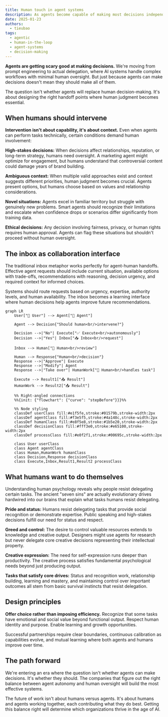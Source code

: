 ```yaml
---
title: Human touch in agent systems
description: As agents become capable of making most decisions independently, understanding when and how humans should intervene becomes critical for building effective agent-human partnerships.
date: 2025-01-23
authors:
  - tieubao
tags:
  - agentic
  - human-in-the-loop
  - agent-systems
  - decision-making
---
```


**Agents are getting scary good at making decisions.** We're moving from prompt engineering to actual delegation, where AI systems handle complex workflows with minimal human oversight. But just because agents can make decisions doesn't mean they should make all of them.

The question isn't whether agents will replace human decision-making. It's about designing the right handoff points where human judgment becomes essential.

## When humans should intervene

**Intervention isn't about capability, it's about context.** Even when agents can perform tasks technically, certain conditions demand human involvement:

**High-stakes decisions:** When decisions affect relationships, reputation, or long-term strategy, humans need oversight. A marketing agent might optimize for engagement, but humans understand that controversial content could damage years of brand building.

**Ambiguous context:** When multiple valid approaches exist and context suggests different priorities, human judgment becomes crucial. Agents present options, but humans choose based on values and relationship considerations.

**Novel situations:** Agents excel in familiar territory but struggle with genuinely new problems. Smart agents should recognize their limitations and escalate when confidence drops or scenarios differ significantly from training data.

**Ethical decisions:** Any decision involving fairness, privacy, or human rights requires human approval. Agents can flag these situations but shouldn't proceed without human oversight.

## The inbox as collaboration interface

The traditional inbox metaphor works perfectly for agent-human handoffs. Effective agent requests should include current situation, available options with trade-offs, recommendations with reasoning, decision urgency, and required context for informed choices.

Systems should route requests based on urgency, expertise, authority levels, and human availability. The inbox becomes a learning interface where human decisions help agents improve future recommendations.

```mermaid
graph LR
    User["👤 User"] --> Agent["🤖 Agent"]
    
    Agent --> Decision{"Should human<br/>intervene?"}
    
    Decision -->|"No"| Execute["✅ Execute<br/>autonomously"]
    Decision -->|"Yes"| Inbox["📥 Inbox<br/>request"]
    
    Inbox --> Human["🧠 Human<br/>review"]
    
    Human --> Response{"Human<br/>decision"}
    Response -->|"Approve"| Execute
    Response -->|"Modify"| Agent
    Response -->|"Take over"| HumanWork["🤝 Human<br/>handles task"]
    
    Execute --> Result1["📤 Result"]
    HumanWork --> Result2["📤 Result"]
    
    %% Right-angled connections
    %%{init: {"flowchart": {"curve": "stepBefore"}}}%%
    
    %% Node styling
    classDef userClass fill:#e1f5fe,stroke:#01579b,stroke-width:2px
    classDef agentClass fill:#f3e5f5,stroke:#4a148c,stroke-width:2px
    classDef humanClass fill:#e8f5e8,stroke:#1b5e20,stroke-width:2px
    classDef decisionClass fill:#fff3e0,stroke:#e65100,stroke-width:2px
    classDef processClass fill:#e0f2f1,stroke:#00695c,stroke-width:2px
    
    class User userClass
    class Agent agentClass
    class Human,HumanWork humanClass
    class Decision,Response decisionClass
    class Execute,Inbox,Result1,Result2 processClass
```

## What humans want to do themselves

Understanding human psychology reveals why people resist delegating certain tasks. The ancient "seven sins" are actually evolutionary drives hardwired into our brains that explain what tasks humans resist delegating.

**Pride and status:** Humans resist delegating tasks that provide social recognition or demonstrate expertise. Public speaking and high-stakes decisions fulfill our need for status and respect.

**Greed and control:** The desire to control valuable resources extends to knowledge and creative output. Designers might use agents for research but never delegate core creative decisions representing their intellectual property.

**Creative expression:** The need for self-expression runs deeper than productivity. The creative process satisfies fundamental psychological needs beyond just producing output.

**Tasks that satisfy core drives:** Status and recognition work, relationship building, learning and mastery, and maintaining control over important outcomes all stem from basic survival instincts that resist delegation.

## Design principles

**Offer choice rather than imposing efficiency.** Recognize that some tasks have emotional and social value beyond functional output. Respect human identity and purpose. Enable learning and growth opportunities.

Successful partnerships require clear boundaries, continuous calibration as capabilities evolve, and mutual learning where both agents and humans improve over time.

## The path forward

We're entering an era where the question isn't whether agents can make decisions. It's whether they should. The companies that figure out the right balance between agent autonomy and human oversight will build the most effective systems.

The future of work isn't about humans versus agents. It's about humans and agents working together, each contributing what they do best. Getting this balance right will determine which organizations thrive in the age of AI.
